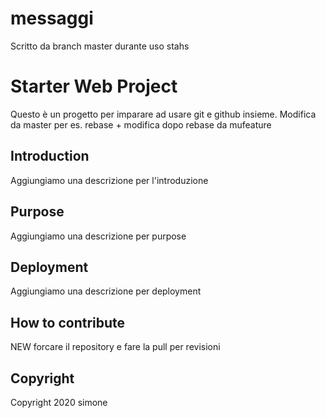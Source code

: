 # messaggi
Scritto da branch master durante uso stahs

# Starter Web Project
Questo è un progetto per imparare ad usare git e github insieme. Modifica da master per es. rebase + modifica dopo rebase da mufeature

## Introduction
Aggiungiamo una descrizione per l'introduzione

## Purpose
Aggiungiamo una descrizione per purpose

## Deployment
Aggiungiamo una descrizione per deployment

## How to contribute
 NEW forcare il repository e fare la pull per revisioni

## Copyright
Copyright 2020 simone